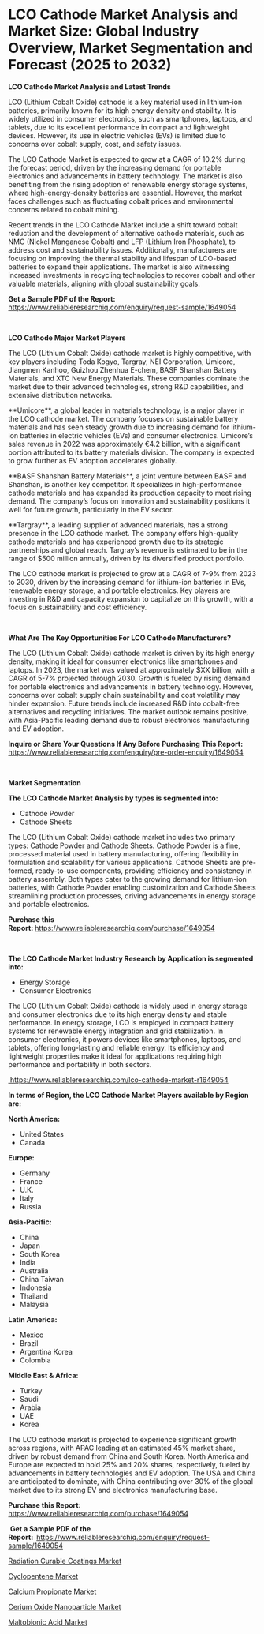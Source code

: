 <p><h1>LCO Cathode Market Analysis and Market Size: Global Industry Overview, Market Segmentation and Forecast (2025 to 2032)</h1></p><p><strong>LCO Cathode Market Analysis and Latest Trends</strong></p>
<p><p>LCO (Lithium Cobalt Oxide) cathode is a key material used in lithium-ion batteries, primarily known for its high energy density and stability. It is widely utilized in consumer electronics, such as smartphones, laptops, and tablets, due to its excellent performance in compact and lightweight devices. However, its use in electric vehicles (EVs) is limited due to concerns over cobalt supply, cost, and safety issues.</p><p>The LCO Cathode Market is expected to grow at a CAGR of 10.2% during the forecast period, driven by the increasing demand for portable electronics and advancements in battery technology. The market is also benefiting from the rising adoption of renewable energy storage systems, where high-energy-density batteries are essential. However, the market faces challenges such as fluctuating cobalt prices and environmental concerns related to cobalt mining.</p><p>Recent trends in the LCO Cathode Market include a shift toward cobalt reduction and the development of alternative cathode materials, such as NMC (Nickel Manganese Cobalt) and LFP (Lithium Iron Phosphate), to address cost and sustainability issues. Additionally, manufacturers are focusing on improving the thermal stability and lifespan of LCO-based batteries to expand their applications. The market is also witnessing increased investments in recycling technologies to recover cobalt and other valuable materials, aligning with global sustainability goals.</p></p>
<p><strong>Get a Sample PDF of the Report:&nbsp;</strong> <a href="https://www.reliableresearchiq.com/enquiry/request-sample/1649054?utm_campaign=123&utm_medium=2&utm_source=Github&utm_content=ia&utm_term=27012025&utm_id=lco-cathode">https://www.reliableresearchiq.com/enquiry/request-sample/1649054</a></p>
<p>&nbsp;</p>
<p><strong>LCO Cathode Major Market Players</strong></p>
<p><p>The LCO (Lithium Cobalt Oxide) cathode market is highly competitive, with key players including Toda Kogyo, Targray, NEI Corporation, Umicore, Jiangmen Kanhoo, Guizhou Zhenhua E-chem, BASF Shanshan Battery Materials, and XTC New Energy Materials. These companies dominate the market due to their advanced technologies, strong R&D capabilities, and extensive distribution networks.</p><p>**Umicore**, a global leader in materials technology, is a major player in the LCO cathode market. The company focuses on sustainable battery materials and has seen steady growth due to increasing demand for lithium-ion batteries in electric vehicles (EVs) and consumer electronics. Umicore’s sales revenue in 2022 was approximately €4.2 billion, with a significant portion attributed to its battery materials division. The company is expected to grow further as EV adoption accelerates globally.</p><p>**BASF Shanshan Battery Materials**, a joint venture between BASF and Shanshan, is another key competitor. It specializes in high-performance cathode materials and has expanded its production capacity to meet rising demand. The company’s focus on innovation and sustainability positions it well for future growth, particularly in the EV sector.</p><p>**Targray**, a leading supplier of advanced materials, has a strong presence in the LCO cathode market. The company offers high-quality cathode materials and has experienced growth due to its strategic partnerships and global reach. Targray’s revenue is estimated to be in the range of $500 million annually, driven by its diversified product portfolio.</p><p>The LCO cathode market is projected to grow at a CAGR of 7-9% from 2023 to 2030, driven by the increasing demand for lithium-ion batteries in EVs, renewable energy storage, and portable electronics. Key players are investing in R&D and capacity expansion to capitalize on this growth, with a focus on sustainability and cost efficiency.</p></p>
<p>&nbsp;</p>
<p><strong>What Are The Key Opportunities For LCO Cathode Manufacturers?</strong></p>
<p><p>The LCO (Lithium Cobalt Oxide) cathode market is driven by its high energy density, making it ideal for consumer electronics like smartphones and laptops. In 2023, the market was valued at approximately $XX billion, with a CAGR of 5-7% projected through 2030. Growth is fueled by rising demand for portable electronics and advancements in battery technology. However, concerns over cobalt supply chain sustainability and cost volatility may hinder expansion. Future trends include increased R&D into cobalt-free alternatives and recycling initiatives. The market outlook remains positive, with Asia-Pacific leading demand due to robust electronics manufacturing and EV adoption.</p></p>
<p><strong>Inquire or Share Your Questions If Any Before Purchasing This Report:</strong> <a href="https://www.reliableresearchiq.com/enquiry/pre-order-enquiry/1649054?utm_campaign=123&utm_medium=2&utm_source=Github&utm_content=ia&utm_term=27012025&utm_id=lco-cathode">https://www.reliableresearchiq.com/enquiry/pre-order-enquiry/1649054</a></p>
<p>&nbsp;</p>
<p><strong>Market Segmentation</strong></p>
<p><strong>The LCO Cathode Market Analysis by types is segmented into:</strong></p>
<p><ul><li>Cathode Powder</li><li>Cathode Sheets</li></ul></p>
<p><p>The LCO (Lithium Cobalt Oxide) cathode market includes two primary types: Cathode Powder and Cathode Sheets. Cathode Powder is a fine, processed material used in battery manufacturing, offering flexibility in formulation and scalability for various applications. Cathode Sheets are pre-formed, ready-to-use components, providing efficiency and consistency in battery assembly. Both types cater to the growing demand for lithium-ion batteries, with Cathode Powder enabling customization and Cathode Sheets streamlining production processes, driving advancements in energy storage and portable electronics.</p></p>
<p><strong>Purchase this Report:&nbsp;</strong><a href="https://www.reliableresearchiq.com/purchase/1649054?utm_campaign=123&utm_medium=2&utm_source=Github&utm_content=ia&utm_term=27012025&utm_id=lco-cathode">https://www.reliableresearchiq.com/purchase/1649054</a></p>
<p>&nbsp;</p>
<p><strong>The LCO Cathode Market Industry Research by Application is segmented into:</strong></p>
<p><ul><li>Energy Storage</li><li>Consumer Electronics</li></ul></p>
<p><p>The LCO (Lithium Cobalt Oxide) cathode is widely used in energy storage and consumer electronics due to its high energy density and stable performance. In energy storage, LCO is employed in compact battery systems for renewable energy integration and grid stabilization. In consumer electronics, it powers devices like smartphones, laptops, and tablets, offering long-lasting and reliable energy. Its efficiency and lightweight properties make it ideal for applications requiring high performance and portability in both sectors.</p></p>
<p><a href="https://www.reliableresearchiq.com/lco-cathode-market-r1649054?utm_campaign=123&utm_medium=2&utm_source=Github&utm_content=ia&utm_term=27012025&utm_id=lco-cathode">&nbsp;https://www.reliableresearchiq.com/lco-cathode-market-r1649054</a></p>
<p><strong>In terms of Region, the LCO Cathode Market Players available by Region are:</strong></p>
<p>
    <p> <strong> North America: </strong>
        <ul>
            <li>United States</li>
            <li>Canada</li>
        </ul>
        </p> 
    <p> <strong> Europe: </strong>
        <ul>
            <li>Germany</li>
            <li>France</li>
            <li>U.K.</li>
            <li>Italy</li>
            <li>Russia</li>
        </ul>
        </p> 
    <p> <strong> Asia-Pacific: </strong>
        <ul>
            <li>China</li>
            <li>Japan</li>
            <li>South Korea</li>
            <li>India</li>
            <li>Australia</li>
            <li>China Taiwan</li>
            <li>Indonesia</li>
            <li>Thailand</li>
            <li>Malaysia</li>
        </ul>
        </p> 
    <p> <strong> Latin America: </strong>
        <ul>
            <li>Mexico</li>
            <li>Brazil</li>
            <li>Argentina Korea</li>
            <li>Colombia</li>
        </ul>
        </p> 
    <p> <strong> Middle East & Africa: </strong>
        <ul>
            <li>Turkey</li>
            <li>Saudi</li>
            <li>Arabia</li>
            <li>UAE</li>
            <li>Korea</li>
        </ul>
    </p>
    </p>
<p><p>The LCO cathode market is projected to experience significant growth across regions, with APAC leading at an estimated 45% market share, driven by robust demand from China and South Korea. North America and Europe are expected to hold 25% and 20% shares, respectively, fueled by advancements in battery technologies and EV adoption. The USA and China are anticipated to dominate, with China contributing over 30% of the global market due to its strong EV and electronics manufacturing base.</p></p>
<p><strong>Purchase this Report: </strong><a href="https://www.reliableresearchiq.com/purchase/1649054?utm_campaign=123&utm_medium=2&utm_source=Github&utm_content=ia&utm_term=27012025&utm_id=lco-cathode">https://www.reliableresearchiq.com/purchase/1649054</a></p>
<p>&nbsp;<strong>Get a Sample PDF of the Report:&nbsp;&nbsp;</strong><a href="https://www.reliableresearchiq.com/enquiry/request-sample/1649054?utm_campaign=123&utm_medium=2&utm_source=Github&utm_content=ia&utm_term=27012025&utm_id=lco-cathode">https://www.reliableresearchiq.com/enquiry/request-sample/1649054</a></p>
<p><strong></strong></p>
<p><p><a href="https://github.com/SanjidaKhan901/Market-Research-Report-List-1/blob/main/radiation-curable-coatings-market.md?utm_campaign=123&utm_medium=2&utm_source=Github&utm_content=ia&utm_term=27012025&utm_id=lco-cathode">Radiation Curable Coatings Market</a></p><p><a href="https://github.com/dierdrecrichton210/Market-Research-Report-List-1/blob/main/cyclopentene-market.md?utm_campaign=123&utm_medium=2&utm_source=Github&utm_content=ia&utm_term=27012025&utm_id=lco-cathode">Cyclopentene Market</a></p><p><a href="https://github.com/reitalippman962/Market-Research-Report-List-1/blob/main/calcium-propionate-market.md?utm_campaign=123&utm_medium=2&utm_source=Github&utm_content=ia&utm_term=27012025&utm_id=lco-cathode">Calcium Propionate Market</a></p><p><a href="https://github.com/AngelaWalsh696/Market-Research-Report-List-1/blob/main/cerium-oxide-nanoparticle-market.md?utm_campaign=123&utm_medium=2&utm_source=Github&utm_content=ia&utm_term=27012025&utm_id=lco-cathode">Cerium Oxide Nanoparticle Market</a></p><p><a href="https://github.com/cheryjhonson/Market-Research-Report-List-1/blob/main/maltobionic-acid-market.md?utm_campaign=123&utm_medium=2&utm_source=Github&utm_content=ia&utm_term=27012025&utm_id=lco-cathode">Maltobionic Acid Market</a></p></p>